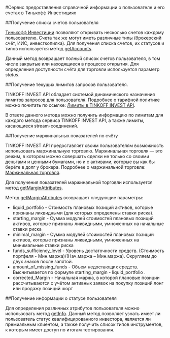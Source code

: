 #Сервис предоставления справочной информации о пользователе и его счетах в Тинькофф Инвестициях

##Получение списка счетов пользователя

[Тинькофф Инвестиции](https://www.tinkoff.ru/invest/) позволяют открывать несколько счетов каждому 
пользователю. Счета так же могут иметь различные типы (брокерский счёт, ИИС, инвесткопилка). 
Для получения списка счетов, их статусов и типов используется метод [getAccounts](/investAPI/users#getaccounts).

Данный метод возвращает полный список счетов пользователя, в том числе закрытые или находящиеся в процессе
открытия. Для определения доступности счёта для торговли используется параметр *status*. 

##Получение текущих лимитов запросов пользователя.

TINKOFF INVEST API обладает системой динамического назначения лимитов запросов для пользователя. 
Подробнее о тарифной политике можно почитать по ссылке: [Лимиты в TINKOFF INVEST API](/investAPI/limits/).

В ответе данного метода можно получить информацию по лимитам для каждого метода сервиса TINKOFF INVEST API,
а также лимиты, касающиеся stream-соединений.

##Получение маржинальных показателей по счёту

TINKOFF INVEST API предоставляет своим пользователям возможность использовать маржинальную торговлю.
Маржинальная торговля — это режим, в котором можно совершать сделки не только со своими деньгами и 
ценными бумагами, но и с активами, которые вы как бы берёте в долг у брокера. Подробнее о маржинальной
торговле: [Маржинальная торговля](https://help.tinkoff.ru/margin-trade/). 

Для получения показателей маржинальной торговли используется метод [getMarginAttributes](/investAPI/users#getmarginattributes).

Метод [getMarginAttributes](/investAPI/users#getmarginattributes) возвращает следующие параметры: 

* liquid_portfolio - Стоимость плановых позиций активов, которые признаны ликвидными (для которых определены ставки риска).
* starting_margin - Сумма модулей стоимостей плановых позиций активов, которые признаны ликвидными, умноженных на начальные ставки риска
* minimal_margin - Сумма модулей стоимостей плановых позиций активов, которые признаны ликвидными, умноженных на минимальные ставки риска
* funds_sufficiency_level - Уровень достаточности средств. (Стоимость портфеля - Мин.маржа)/(Нач.маржа – Мин.маржа). Округляем до двух знаков после запятой.
* amount_of_missing_funds - Объем недостающих средств. Высчитывается по формуле starting_margin - liquid_portfolio . 
* corrected_Margin - Начальная маржа, в которой плановые позиции рассчитываются с учётом активных заявок на покупку позиций лонг или продажу позиций шорт

##Получение информации о статусе пользователя

Для определения различных атрибутов пользователя можно использовать метод [getInfo](/investAPI/users#getinfo).
Данный метод позволяет узнать имеет ли пользователь статус квалифицированного инвестора, является ли 
премиальным клиентом, а также получить список типов инструментов, к которым имеет доступ по итогам тестирования. 





